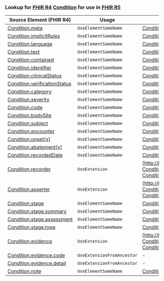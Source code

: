 ### Lookup for [FHIR R4](https://hl7.org/fhir/R4/) [Condition](https://hl7.org/fhir/R4/Condition.html) for use in [FHIR R5](https://hl7.org/fhir/R5/)

| Source Element (FHIR R4) | Usage | Target |
| -------------- | ----- | ------ |
| [Condition.meta](https://hl7.org/fhir/R4/Condition.html#resource) | `UseElementSameName` | [Condition.meta](https://hl7.org/fhir/R5/Condition.html#resource) |
| [Condition.implicitRules](https://hl7.org/fhir/R4/Condition.html#resource) | `UseElementSameName` | [Condition.implicitRules](https://hl7.org/fhir/R5/Condition.html#resource) |
| [Condition.language](https://hl7.org/fhir/R4/Condition.html#resource) | `UseElementSameName` | [Condition.language](https://hl7.org/fhir/R5/Condition.html#resource) |
| [Condition.text](https://hl7.org/fhir/R4/Condition.html#resource) | `UseElementSameName` | [Condition.text](https://hl7.org/fhir/R5/Condition.html#resource) |
| [Condition.contained](https://hl7.org/fhir/R4/Condition.html#resource) | `UseElementSameName` | [Condition.contained](https://hl7.org/fhir/R5/Condition.html#resource) |
| [Condition.identifier](https://hl7.org/fhir/R4/Condition.html#resource) | `UseElementSameName` | [Condition.identifier](https://hl7.org/fhir/R5/Condition.html#resource) |
| [Condition.clinicalStatus](https://hl7.org/fhir/R4/Condition.html#resource) | `UseElementSameName` | [Condition.clinicalStatus](https://hl7.org/fhir/R5/Condition.html#resource) |
| [Condition.verificationStatus](https://hl7.org/fhir/R4/Condition.html#resource) | `UseElementSameName` | [Condition.verificationStatus](https://hl7.org/fhir/R5/Condition.html#resource) |
| [Condition.category](https://hl7.org/fhir/R4/Condition.html#resource) | `UseElementSameName` | [Condition.category](https://hl7.org/fhir/R5/Condition.html#resource) |
| [Condition.severity](https://hl7.org/fhir/R4/Condition.html#resource) | `UseElementSameName` | [Condition.severity](https://hl7.org/fhir/R5/Condition.html#resource) |
| [Condition.code](https://hl7.org/fhir/R4/Condition.html#resource) | `UseElementSameName` | [Condition.code](https://hl7.org/fhir/R5/Condition.html#resource) |
| [Condition.bodySite](https://hl7.org/fhir/R4/Condition.html#resource) | `UseElementSameName` | [Condition.bodySite](https://hl7.org/fhir/R5/Condition.html#resource) |
| [Condition.subject](https://hl7.org/fhir/R4/Condition.html#resource) | `UseElementSameName` | [Condition.subject](https://hl7.org/fhir/R5/Condition.html#resource) |
| [Condition.encounter](https://hl7.org/fhir/R4/Condition.html#resource) | `UseElementSameName` | [Condition.encounter](https://hl7.org/fhir/R5/Condition.html#resource) |
| [Condition.onset[x]](https://hl7.org/fhir/R4/Condition.html#resource) | `UseElementSameName` | [Condition.onset[x]](https://hl7.org/fhir/R5/Condition.html#resource) |
| [Condition.abatement[x]](https://hl7.org/fhir/R4/Condition.html#resource) | `UseElementSameName` | [Condition.abatement[x]](https://hl7.org/fhir/R5/Condition.html#resource) |
| [Condition.recordedDate](https://hl7.org/fhir/R4/Condition.html#resource) | `UseElementSameName` | [Condition.recordedDate](https://hl7.org/fhir/R5/Condition.html#resource) |
| [Condition.recorder](https://hl7.org/fhir/R4/Condition.html#resource) | `UseExtension` | [http://hl7.org/fhir/4.0/StructureDefinition/extension-Condition.recorder](StructureDefinition-ext-R4-Condition.recorder.html) |
| [Condition.asserter](https://hl7.org/fhir/R4/Condition.html#resource) | `UseExtension` | [http://hl7.org/fhir/4.0/StructureDefinition/extension-Condition.asserter](StructureDefinition-ext-R4-Condition.asserter.html) |
| [Condition.stage](https://hl7.org/fhir/R4/Condition.html#resource) | `UseElementSameName` | [Condition.stage](https://hl7.org/fhir/R5/Condition.html#resource) |
| [Condition.stage.summary](https://hl7.org/fhir/R4/Condition.html#resource) | `UseElementSameName` | [Condition.stage.summary](https://hl7.org/fhir/R5/Condition.html#resource) |
| [Condition.stage.assessment](https://hl7.org/fhir/R4/Condition.html#resource) | `UseElementSameName` | [Condition.stage.assessment](https://hl7.org/fhir/R5/Condition.html#resource) |
| [Condition.stage.type](https://hl7.org/fhir/R4/Condition.html#resource) | `UseElementSameName` | [Condition.stage.type](https://hl7.org/fhir/R5/Condition.html#resource) |
| [Condition.evidence](https://hl7.org/fhir/R4/Condition.html#resource) | `UseExtension` | [http://hl7.org/fhir/4.0/StructureDefinition/extension-Condition.evidence](StructureDefinition-ext-R4-Condition.evidence.html) |
| [Condition.evidence.code](https://hl7.org/fhir/R4/Condition.html#resource) | `UseExtensionFromAncestor` | - |
| [Condition.evidence.detail](https://hl7.org/fhir/R4/Condition.html#resource) | `UseExtensionFromAncestor` | - |
| [Condition.note](https://hl7.org/fhir/R4/Condition.html#resource) | `UseElementSameName` | [Condition.note](https://hl7.org/fhir/R5/Condition.html#resource) |
